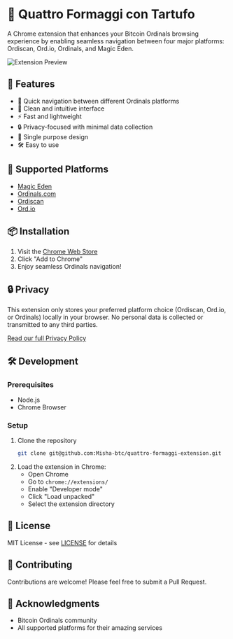 # 🍕 Quattro Formaggi con Tartufo

A Chrome extension that enhances your Bitcoin Ordinals browsing experience by enabling seamless navigation between four major platforms: Ordiscan, Ord.io, Ordinals, and Magic Eden.

![Extension Preview](./assets/preview.png)

## 🌟 Features

- 🔄 Quick navigation between different Ordinals platforms
- 🎨 Clean and intuitive interface
- ⚡ Fast and lightweight
- 🔒 Privacy-focused with minimal data collection
- 🎯 Single purpose design
- 🛠️ Easy to use

## 🚀 Supported Platforms

- [Magic Eden](https://magiceden.io/ordinals)
- [Ordinals.com](https://ordinals.com)
- [Ordiscan](https://ordiscan.com)
- [Ord.io](https://ord.io)

## 📦 Installation

1. Visit the [Chrome Web Store](link-to-your-extension)
2. Click "Add to Chrome"
3. Enjoy seamless Ordinals navigation!

## 🔒 Privacy

This extension only stores your preferred platform choice (Ordiscan, Ord.io, or Ordinals) locally in your browser. No personal data is collected or transmitted to any third parties.

[Read our full Privacy Policy](./PRIVACY.md)

## 🛠️ Development

### Prerequisites
- Node.js
- Chrome Browser

### Setup
1. Clone the repository
   ```bash
   git clone git@github.com:Misha-btc/quattro-formaggi-extension.git
   ```
2. Load the extension in Chrome:
   - Open Chrome
   - Go to `chrome://extensions/`
   - Enable "Developer mode"
   - Click "Load unpacked"
   - Select the extension directory

## 📄 License

MIT License - see [LICENSE](./LICENSE) for details

## 🤝 Contributing

Contributions are welcome! Please feel free to submit a Pull Request.

## 🙏 Acknowledgments

- Bitcoin Ordinals community
- All supported platforms for their amazing services 